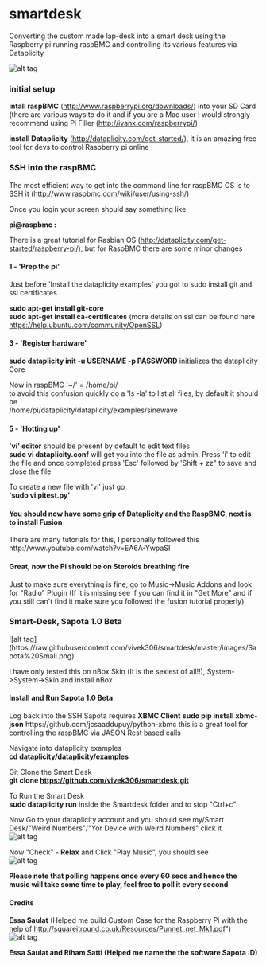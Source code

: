 smartdesk
=========

Converting the custom made lap-desk into a smart desk using the Raspberry pi running raspBMC and  controlling its various features via Dataplicity

![alt tag](https://raw.githubusercontent.com/vivek306/smartdesk/master/images/SetupEffects.jpg)

<h3>
initial setup
</h3>

<b>intall raspBMC</b> (http://www.raspberrypi.org/downloads/) into your SD Card (there are various ways to do it and if you are a Mac user I would strongly recommend using Pi Filler (http://ivanx.com/raspberrypi/) 


<b>install Dataplicity</b> (http://dataplicity.com/get-started/), it is an amazing free tool for devs to control Raspberry pi online

<h3>
SSH into the raspBMC
</h3>

The most efficient way to get into the command line for raspBMC OS is to SSH it (http://www.raspbmc.com/wiki/user/using-ssh/)

Once you login your screen should say something like  

<b>pi@raspbmc :</b>

There is a great tutorial for Rasbian OS (http://dataplicity.com/get-started/raspberry-pi/), but for RaspBMC there are some minor changes 

<h4>1 - 'Prep the pi'</h4>

Just before 'Install the dataplicity examples' you got to sudo install git and ssl certificates

<b>sudo apt-get install git-core</b>  
<b>sudo apt-get install ca-certificates</b> (more details on ssl can be found here https://help.ubuntu.com/community/OpenSSL)

<h4>3 - 'Register hardware'</h4>

<b>sudo dataplicity init -u USERNAME -p PASSWORD</b> initializes the dataplicity Core  

Now in raspBMC '~/' = /home/pi/  
to avoid this confusion quickly do a 'ls -la' to list all files, by default it should be  
/home/pi/dataplicity/dataplicity/examples/sinewave

<h4>5 - 'Hotting up'</h4>  

<b>'vi' editor</b> should be present by default to edit text files  
<b>sudo vi dataplicity.conf</b> will get you into the file as admin. Press 'i' to edit the file and once completed press 'Esc' followed by 'Shift + zz" to save and close the file  

To create a new file with 'vi' just go  
<b>'sudo vi pitest.py'</b>

<h4>You should now have some grip of Dataplicity and the RaspBMC, next is to install Fusion</h4>
There are many tutorials for this, I personally followed this  
http://www.youtube.com/watch?v=EA6A-YwpaSI  

<h4>Great, now the Pi should be on Steroids breathing fire</h4>
Just to make sure everything is fine, go to Music->Music Addons and look for "Radio" Plugin (If it is missing see if you can find it in "Get More" and if you still can't find it make sure you followed the fusion tutorial properly) 


<h3>Smart-Desk, Sapota 1.0 Beta</h3>
![alt tag](https://raw.githubusercontent.com/vivek306/smartdesk/master/images/Sapota%20Small.png)

I have only tested this on nBox Skin (It is the sexiest of all!!), System->System->Skin and install nBox  

<h4>Install and Run Sapota 1.0 Beta</h4>
Log back into the SSH  
Sapota requires <b>XBMC Client</b>  
<b>sudo pip install xbmc-json</b> https://github.com/jcsaaddupuy/python-xbmc this is a great tool for controlling the raspBMC via JASON Rest based calls

Navigate into dataplicity examples  
<b>cd dataplicity/dataplicity/examples</b>  

Git Clone the Smart Desk  
<b>git clone https://github.com/vivek306/smartdesk.git</b>

To Run the Smart Desk  
<b>sudo dataplicity run</b> inside the Smartdesk folder and to stop "Ctrl+c"  

Now Go to your dataplicity account and you should see my/Smart Desk/"Weird Numbers"/"Yor Device with Weird Numbers" click it  
![alt tag](https://raw.githubusercontent.com/vivek306/smartdesk/master/images/SmartDesk%20Sapota%201.0%20Control%20Panel.png)  

Now "Check" - <b>Relax</b> and Click "Play Music", you should see   
![alt tag](https://raw.githubusercontent.com/vivek306/smartdesk/master/images/Sapota%201.0.png)  

<b>Please note that polling happens once every 60 secs and hence the music will take some time to play, feel free to poll it every second</b>  

<h4>Credits</h4>

<b>Essa Saulat</b> (Helped me build Custom Case for the Raspberry Pi with the help of http://squareitround.co.uk/Resources/Punnet_net_Mk1.pdf")  
![alt tag](https://raw.githubusercontent.com/vivek306/smartdesk/master/images/SmartDesk%20Pi.png)  

<b>Essa Saulat and Riham Satti<b> (Helped me name the the software Sapota :D)



